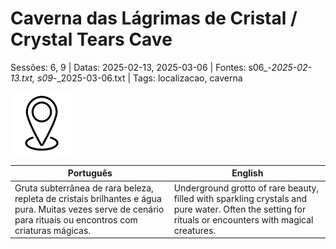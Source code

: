 
# Caverna das Lágrimas de Cristal / Crystal Tears Cave

Sessões: 6, 9 | Datas: 2025-02-13, 2025-03-06 | Fontes: s06_-_2025-02-13.txt, s09_-_2025-03-06.txt | Tags: localizacao, caverna

![Caverna das Lágrimas de Cristal](../../../assets/location/location_blank.png)

| Português | English |
|-----------|---------|
| Gruta subterrânea de rara beleza, repleta de cristais brilhantes e água pura. Muitas vezes serve de cenário para rituais ou encontros com criaturas mágicas. | Underground grotto of rare beauty, filled with sparkling crystals and pure water. Often the setting for rituals or encounters with magical creatures. |

